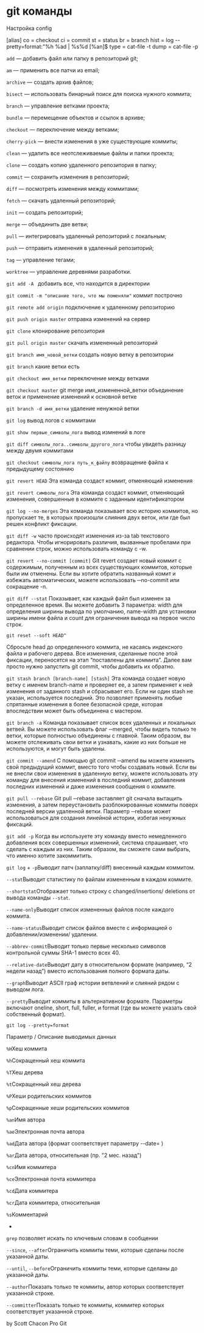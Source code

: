 # git команды

Настройка config

[alias]
  co = checkout
  ci = commit
  st = status
  br = branch
  hist = log --pretty=format:\"%h %ad | %s%d [%an]\$
  type = cat-file -t
  dump = cat-file -p

`add` — добавить файл или папку в репозиторий git;

`am`
    — применить все патчи из email;

`archive` 
    — создать архив файлов;

`bisect` 
    — использовать бинарный поиск для поиска нужного коммита;

`branch` 
    — управление ветками проекта;

`bundle` — перемещение объектов и ссылок в архиве;

`checkout` — переключение между ветками;

`cherry-pick` — внести изменения в уже существующие коммиты;

`clean` — удалить все неотслеживаемые файлы и папки проекта;

`clone` — создать копию удаленного репозитория в папку;

`commit` — сохранить изменения в репозиторий;

`diff` — посмотреть изменения между коммитами;

`fetch` — скачать удаленный репозиторий;

`init` — создать репозиторий;

`merge` — объединить две ветви;

`pull` — интегрировать удаленный репозиторий с локальным;

`push` — отправить изменения в удаленный репозиторий;

`tag` — управление тегами;

`worktree` — управление деревнями разработки.

`git add -A `
добавить все, что находится в директории

`git commit -m "описание того, что мы поменяли"`
коммит построчно

`git remote add origin`
подключение к удаленному репозиторию

`git push origin master`
отправка изменений на сервер

`git clone`
клонирование репозитория

`git pull origin master`
скачать измененный репозиторий

`git branch имя_новой_ветки`
создать новую ветку в репозитории

`git branch`
какие ветки есть

`git checkout имя_ветки`
переключение между ветками

`git checkout master`
    git merge имя_измененной_ветки
    объединение веток и применение изменений к основной ветке

`git branch -d имя_ветки`
удаление ненужной ветки

`git log`
вывод логов с коммитами

`git show первые_символы_лога`
вывод измнений в логе

`git diff символы_лога..символы_другого_лога`
чтобы увидеть разницу между двумя коммитами

`git checkout символы_лога путь_к_файлу`
возвращение файла к предыдущему состоянию

`git revert HEAD`
Эта команда создаст коммит, отменяющий изменения

`git revert символы_лога`
Эта команда создаст коммит, отменяющий изменения, совершенные в коммите с заданным идентификатором

`git log ‐‐no-merges`
Эта команда показывает всю историю коммитов, но пропускает те, в которых произошли слияния двух веток, 
или где был решен конфликт фиксации. 

`git diff -w`
часто происходят изменения из-за tab текстового редактора. Чтобы игнорировать различия, вызванные 
пробелами при сравнении строк, можно использовать команду с -w.

`git revert ‐‐no-commit [commit]`
Git revert создает новый коммит с содержимым, полученным из всех существующих коммитов, которые были
им отменены. Если вы хотите обратить названный комит и избежать автоматических, можете использовать 
‐‐no-commit или сокращение -n.

`git diff ‐‐stat`
Показывает, как каждый файл был изменен за определенное время. Вы можете добавить 3 параметра: width
для определения ширины вывода по умолчанию, name-width для установки ширины имени файла и count для 
ограничения вывода на первое число строк.

`git reset ‐‐soft HEAD^`

Сбросьте head до определенного коммита, не касаясь индексного файла и рабочего дерева. Все изменения, 
сделанные после этой фиксации, переносятся на этап “поставлены для коммита”. Далее вам просто нужно 
запустить git commit, чтобы добавить их обратно.

`git stash branch [branch-name] [stash]`
Эта команда создает новую ветку с именем branch-name и проверяет ее, а затем применяет к ней изменения 
от заданного stash и сбрасывает его. Если ни один stash не указан, используется последний. Это позволяет 
применять любые спрятанные изменения в более безопасной среде, которая впоследствии может быть объединена 
с мастером.

`git branch -a`
Команда показывает список всех удаленных и локальных ветвей. Вы можете использовать флаг ‐‐merged, чтобы 
видеть только те ветки, которые полностью объединены с главной. Таким образом, вы можете отслеживать свои
ветки и узнавать, какие из них больше не используются, и могут быть удалены.

`git commit ‐‐amend`
С помощью git commit ‐‐amend вы можете изменить свой предыдущий коммит, вместо того чтобы создавать новый. 
Если вы не внесли свои изменения в удаленную ветку, можете использовать эту команду для внесения изменений 
в последний коммит, добавления последних изменений и даже изменения сообщения о коммите.

`git pull ‐‐rebase`
Git pull ‐‐rebase заставляет git сначала вытащить изменения, а затем переустановить разблокированные коммиты
поверх последней версии удаленной ветки. Параметр ‐‐rebase может использоваться для создания линейной истории,
избегая ненужных фиксаций.

`git add -p`
Когда вы используете эту команду вместо немедленного добавления всех совершенных изменений, система спрашивает,
что сделать с каждым из них. Таким образом, вы сможете сами выбрать, что именно хотите закоммитить.

`git log` +
`-p`Выводит патч (заплатку/diff) внесенный каждым коммитом.

`--stat`Выводит статистику по файлам измененным в каждом коммите.

`--shortstat`Отображает только строку с changed/insertions/
deletions от вывода команды `--stat`.

`--name-only`Выводит список измененных файлов после каждого коммита.

`--name-status`Выводит список файлов вместе с информацией о добавлении/изменении/
удалении.

`--abbrev-commit`Выводит только первые несколько символов контрольной суммы SHA-1 вместо всех 40.

`--relative-date`Выводит дату в относительном формате (например, “2 недели назад”) вместо использования полного формата даты.

`--graph`Выводит ASCII граф истории ветвлений и слияний рядом с выводом лога.

`--pretty`Выводит коммиты в альтернативном формате. Параметры включают oneline, short, full, fuller, и format (где вы можете указать свой собственный формат).

`git log --pretty=format`

Параметр / Описание выводимых данных

`%H`Хеш коммита

`%h`Сокращенный хеш коммита

`%T`Хеш дерева

`%t`Сокращенный хеш дерева

`%P`Хеши родительских коммитов

`%p`Сокращенные хеши родительских коммитов

`%an`Имя автора

`%ae`Электронная почта автора

`%ad`Дата автора (формат соответствует параметру --date= )

`%ar`Дата автора, относительная (пр. "2 мес. назад")

`%cn`Имя коммитера

`%ce`Электронная почта коммитера

`%cd`Дата коммитера

`%cr`Дата коммитера, относительная

`%s`Комментарий

+

`grep` позволяет искать по ключевым словам в сообщении

`--since`, `--after`Ограничить коммиты теми, которые сделаны после указанной даты.

`--until`, `--before`Ограничить коммиты теми, которые сделаны до указанной даты.

`--author`Показать только те коммиты, автор которых соответствует указанной строке.

`--committer`Показать только те коммиты, коммитер которых соответствует указанной строке.

by Scott Chacon Pro Git
